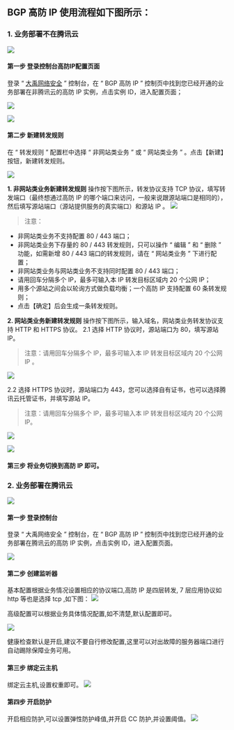## BGP 高防 IP 使用流程如下图所示：
### 1. 业务部署不在腾讯云
![](https://main.qcloudimg.com/raw/56d1de0657a6fffc7b80bad34dacb41f.png)

#### 第一步 登录控制台高防IP配置页面

登录 “ [大禹网络安全](https://cloud.tencent.com/logins_url=https%3A%2F%2Fconsole.cloud.tencent.com%2Fdayu%2Fbgpip) ” 控制台，在 “ BGP 高防 IP ” 控制页中找到您已经开通的业务部署在非腾讯云的高防 IP 实例，点击实例 ID，进入配置页面；

![](https://main.qcloudimg.com/raw/7ed2c6fd708e4f20ffffe41342f3679b.png)


![](https://main.qcloudimg.com/raw/d2c579bab3d0c91c48cd99bf122e60f8.png)


#### 第二步 新建转发规则

在 “ 转发规则 ” 配置栏中选择 “ 非网站类业务 ” 或 “ 网站类业务 ” 。点击【新建】按钮，新建转发规则。

![](https://main.qcloudimg.com/raw/6da9efa0da52dfd605551cbb49838ccc.png)

**1. 非网站类业务新建转发规则**
操作按下图所示，转发协议支持 TCP 协议，填写转发端口（最终想通过高防 IP 的哪个端口来访问，一般来说跟源站端口是相同的），然后填写源站端口（源站提供服务的真实端口）和源站 IP 。
![](https://main.qcloudimg.com/raw/1065e03cf22654ecb4c4112b023cf287.png)

> 注意：
- 非网站类业务不支持配置 80 / 443 端口；
- 非网站类业务下存量的 80 / 443 转发规则，只可以操作 “ 编辑 ” 和 “ 删除 ” 功能，如需新增 80 / 443 端口的转发规则，请在 “ 网站类业务 ” 下进行配置；
- 非网站类业务与网站类业务不支持同时配置 80 / 443 端口；
- 请用回车分隔多个 IP，最多可输入本 IP 转发目标区域内 20 个公网 IP；
- 用多个源站之间会以轮询方式做负载均衡；一个高防 IP 支持配置 60 条转发规则；
- 点击【确定】后会生成一条转发规则。

**2. 网站类业务新建转发规则**
操作按下图所示，输入域名，网站类业务转发协议支持 HTTP 和 HTTPS 协议。
2.1  选择 HTTP 协议时，源站端口为 80，填写源站 IP。
> 注意：请用回车分隔多个 IP，最多可输入本 IP 转发目标区域内 20 个公网 IP 。

![](https://main.qcloudimg.com/raw/9bd094a9f5a2acff04b051c3cf85903f.png)

2.2 选择 HTTPS 协议时，源站端口为 443，您可以选择自有证书，也可以选择腾讯云托管证书，并填写源站 IP。
> 注意：请用回车分隔多个 IP，最多可输入本 IP 转发目标区域内 20 个公网 IP。

![](https://main.qcloudimg.com/raw/fd1c04afa0eb593f4aa56600efc188cd.png)

![](https://main.qcloudimg.com/raw/8c6df66642e5ea409520fa9c4f812908.png)

#### 第三步 将业务切换到高防 IP 即可。


### 2. 业务部署在腾讯云
![](https://main.qcloudimg.com/raw/69b60564368c8a31337c69fd86bfd059.png)

#### 第一步 登录控制台

登录 “ 大禹网络安全 ” 控制台，在 “ BGP 高防 IP ” 控制页中找到您已经开通的业务部署在腾讯云的高防 IP 实例，点击实例 ID，进入配置页面。

![](https://main.qcloudimg.com/raw/5c9765bdac3dcb01d61319cb37d0ecec.png)

#### 第二步 创建监听器
基本配置根据业务情况设置相应的协议端口,高防 IP 是四层转发, 7 层应用协议如 http 等也是选择 tcp ,如下图：
![](https://main.qcloudimg.com/raw/483a6ccdab2b8faea478193f8ae25a81.png)

高级配置可以根据业务具体情况配置,如不清楚,默认配置即可。

![](https://main.qcloudimg.com/raw/5b79354281c506be0704a35ea7941f3a.png)

健康检查默认是开启,建议不要自行修改配置,这里可以对出故障的服务器端口进行自动踢除保障业务可用。

#### 第三步 绑定云主机
绑定云主机,设置权重即可。
![](https://main.qcloudimg.com/raw/24ab8050b4e33216aa11d534df1ba6cf.png)

#### 第四步 开启防护
开启相应防护,可以设置弹性防护峰值,并开启 CC 防护,并设置阈值。
![](https://main.qcloudimg.com/raw/bf011c4f1e38b3b1f4e87f4491de515f.png)





